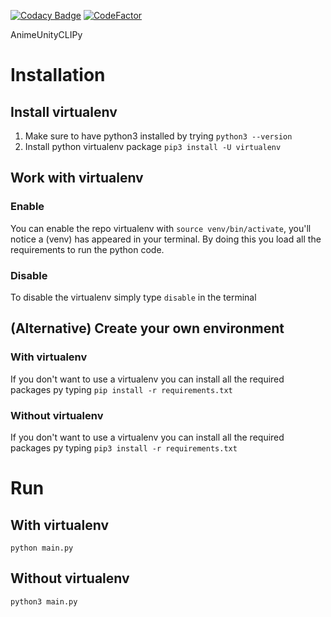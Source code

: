 [![Codacy Badge](https://app.codacy.com/project/badge/Grade/d7a27a9c98cb477887b11a79ea829a4e)](https://www.codacy.com/manual/ale-ben/AnimeUnityEnginePy?utm_source=github.com&amp;utm_medium=referral&amp;utm_content=ale-ben/AnimeUnityEnginePy&amp;utm_campaign=Badge_Grade)
[![CodeFactor](https://www.codefactor.io/repository/github/ale-ben/animeunityenginepy/badge)](https://www.codefactor.io/repository/github/ale-ben/animeunityenginepy)

AnimeUnityCLIPy

# Installation
## Install virtualenv
1)	Make sure to have python3 installed by trying `python3 --version`
2)	Install python virtualenv package `pip3 install -U virtualenv` 

## Work with virtualenv
### Enable
You can enable the repo virtualenv with `source venv/bin/activate`, you'll notice a (venv) has appeared in your terminal.
By doing this you load all the requirements to run the python code.

### Disable
To disable the virtualenv simply type `disable` in the terminal

## (Alternative) Create your own environment
### With virtualenv
If you don't want to use a virtualenv you can install all the required packages py typing `pip install -r requirements.txt`

### Without virtualenv
If you don't want to use a virtualenv you can install all the required packages py typing `pip3 install -r requirements.txt`

# Run
## With virtualenv 
`python main.py`

## Without virtualenv
`python3 main.py`
